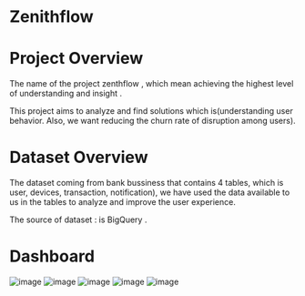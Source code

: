 # Zenithflow
# Project Overview

The name of the project zenthflow , which mean achieving the highest level of understanding and insight .

This project aims to analyze and find solutions which is(understanding user behavior. Also, we want reducing the churn rate of disruption among users).

# Dataset Overview 
The dataset coming from bank bussiness that contains 4 tables, which is user, devices, transaction, notification), we have used the data available to us in the tables to analyze and improve the user experience.

The source of dataset : is BigQuery .

# Dashboard
![image](https://github.com/najwamualla/Zenithflow/assets/149318641/3cd9015d-0b2e-45b5-a600-c816c77b8fa1)
![image](https://github.com/najwamualla/Zenithflow/assets/149318641/7171531e-2c16-48c5-aa92-8b4fd9524052)
![image](https://github.com/najwamualla/Zenithflow/assets/149318641/14e58fb9-76e1-4969-8fb5-534617d025ce)
![image](https://github.com/najwamualla/Zenithflow/assets/149318641/36443853-5e1a-4cc5-9439-728e997f0b0f)
![image](https://github.com/najwamualla/Zenithflow/assets/149318641/9d3f8707-835a-4ffa-a0f1-b848efa0e886)
